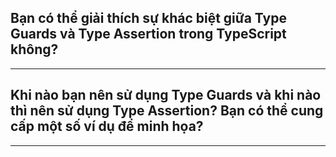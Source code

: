 ## Bạn có thể giải thích sự khác biệt giữa Type Guards và Type Assertion trong TypeScript không?

---

## Khi nào bạn nên sử dụng Type Guards và khi nào thì nên sử dụng Type Assertion? Bạn có thể cung cấp một số ví dụ để minh họa?

---